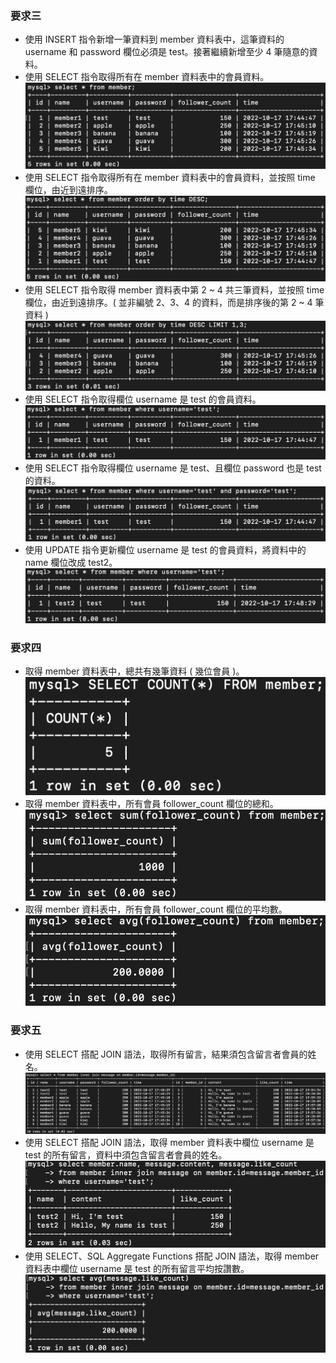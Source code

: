 ### 要求三
* 使用 INSERT 指令新增一筆資料到 member 資料表中，這筆資料的 username 和 password 欄位必須是 test。接著繼續新增至少 4 筆隨意的資料。
* 使用 SELECT 指令取得所有在 member 資料表中的會員資料。<br/>
![image](https://github.com/ting-yang14/We-Help-Bootcamp/blob/main/week-5/img/3-1%20and%202.png)
* 使用 SELECT 指令取得所有在 member 資料表中的會員資料，並按照 time 欄位，由近到遠排序。<br/>
![image](https://github.com/ting-yang14/We-Help-Bootcamp/blob/main/week-5/img/3-3.png)
* 使用 SELECT 指令取得 member 資料表中第 2 ~ 4 共三筆資料，並按照 time 欄位，由近到遠排序。( 並非編號 2、3、4 的資料，而是排序後的第 2 ~ 4 筆資料 )<br/>
![image](https://github.com/ting-yang14/We-Help-Bootcamp/blob/main/week-5/img/3-4.png)
* 使用 SELECT 指令取得欄位 username 是 test 的會員資料。<br/>
![image](https://github.com/ting-yang14/We-Help-Bootcamp/blob/main/week-5/img/3-5.png)
* 使用 SELECT 指令取得欄位 username 是 test、且欄位 password 也是 test 的資料。<br/>
![image](https://github.com/ting-yang14/We-Help-Bootcamp/blob/main/week-5/img/3-6.png)
* 使用 UPDATE 指令更新欄位 username 是 test 的會員資料，將資料中的 name 欄位改成 test2。<br/>
![image](https://github.com/ting-yang14/We-Help-Bootcamp/blob/main/week-5/img/3-7.png)
### 要求四
* 取得 member 資料表中，總共有幾筆資料 ( 幾位會員 )。<br/>
![image](https://github.com/ting-yang14/We-Help-Bootcamp/blob/main/week-5/img/4-1.png)
* 取得 member 資料表中，所有會員 follower_count 欄位的總和。<br/>
![image](https://github.com/ting-yang14/We-Help-Bootcamp/blob/main/week-5/img/4-2.png)
* 取得 member 資料表中，所有會員 follower_count 欄位的平均數。<br/>
![image](https://github.com/ting-yang14/We-Help-Bootcamp/blob/main/week-5/img/4-3.png)
### 要求五
* 使用 SELECT 搭配 JOIN 語法，取得所有留言，結果須包含留言者會員的姓名。<br/>
![image](https://github.com/ting-yang14/We-Help-Bootcamp/blob/main/week-5/img/5-1.png)
* 使用 SELECT 搭配 JOIN 語法，取得 member 資料表中欄位 username 是 test 的所有留言，資料中須包含留言者會員的姓名。<br/>
![image](https://github.com/ting-yang14/We-Help-Bootcamp/blob/main/week-5/img/5-2.png)
* 使用 SELECT、SQL Aggregate Functions 搭配 JOIN 語法，取得 member 資料表中欄位 username 是 test 的所有留言平均按讚數。<br/>
![image](https://github.com/ting-yang14/We-Help-Bootcamp/blob/main/week-5/img/5-3.png)
